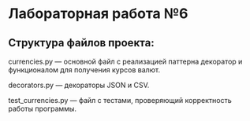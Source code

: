 # Лабораторная работа №6
## Структура файлов проекта:
currencies.py — основной файл с реализацией паттерна декоратор и функционалом для получения курсов валют.

decorators.py — декораторы JSON и CSV.

test_currencies.py — файл с тестами, проверяющий корректность работы программы.